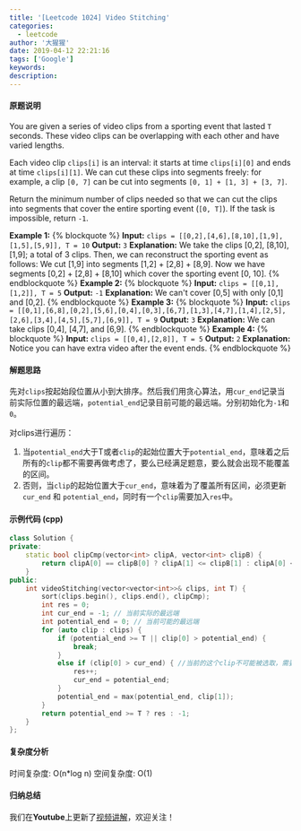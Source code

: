 ```yaml
---
title: '[Leetcode 1024] Video Stitching'
categories:
  - leetcode
author: '大猩猩'
date: 2019-04-12 22:21:16
tags: ['Google']
keywords:
description:
---
```

#### 原题说明
You are given a series of video clips from a sporting event that lasted `T` seconds.  These video clips can be overlapping with each other and have varied lengths.

Each video clip `clips[i]` is an interval: it starts at time `clips[i][0]` and ends at time `clips[i][1]`.  We can cut these clips into segments freely: for example, a clip `[0, 7]` can be cut into segments `[0, 1] + [1, 3] + [3, 7]`.

Return the minimum number of clips needed so that we can cut the clips into segments that cover the entire sporting event (`[0, T]`).  If the task is impossible, return `-1`.

**Example 1:**
{% blockquote %}
**Input:** `clips = [[0,2],[4,6],[8,10],[1,9],[1,5],[5,9]], T = 10`
**Output:** `3`
**Explanation:** 
We take the clips [0,2], [8,10], [1,9]; a total of 3 clips.
Then, we can reconstruct the sporting event as follows:
We cut [1,9] into segments [1,2] + [2,8] + [8,9].
Now we have segments [0,2] + [2,8] + [8,10] which cover the sporting event [0, 10].
{% endblockquote %}
**Example 2:**
{% blockquote %}
**Input:** `clips = [[0,1],[1,2]], T = 5`
**Output:** `-1`
**Explanation:** 
We can't cover [0,5] with only [0,1] and [0,2].
{% endblockquote %}
**Example 3:**
{% blockquote %}
**Input:** `clips = [[0,1],[6,8],[0,2],[5,6],[0,4],[0,3],[6,7],[1,3],[4,7],[1,4],[2,5],[2,6],[3,4],[4,5],[5,7],[6,9]], T = 9`
**Output:** `3`
**Explanation:**
We can take clips [0,4], [4,7], and [6,9].
{% endblockquote %}
**Example 4:**
{% blockquote %}
**Input:** `clips = [[0,4],[2,8]], T = 5`
**Output:** `2`
**Explanation:**
Notice you can have extra video after the event ends.
{% endblockquote %}

#### 解题思路
先对`clips`按起始段位置从小到大排序。然后我们用贪心算法，用`cur_end`记录当前实际位置的最远端，`potential_end`记录目前可能的最远端。分别初始化为`-1`和`0`。

对clips进行遍历：
1. 当`potential_end`大于T或者`clip`的起始位置大于`potential_end`，意味着之后所有的`clip`都不需要再做考虑了，要么已经满足题意，要么就会出现不能覆盖的区间。
2. 否则，当`clip`的起始位置大于`cur_end`，意味着为了覆盖所有区间，必须更新`cur_end` 和 `potential_end`，同时有一个`clip`需要加入`res`中。

#### 示例代码 (cpp)
```cpp
class Solution {
private:
    static bool clipCmp(vector<int> clipA, vector<int> clipB) {
        return clipA[0] == clipB[0] ? clipA[1] <= clipB[1] : clipA[0] < clipB[0]; 
    }
public:
    int videoStitching(vector<vector<int>>& clips, int T) {
        sort(clips.begin(), clips.end(), clipCmp);
        int res = 0;
        int cur_end = -1; // 当前实际的最远端
        int potential_end = 0; // 当前可能的最远端
        for (auto clip : clips) {
            if (potential_end >= T || clip[0] > potential_end) {
                break;
            }
            else if (clip[0] > cur_end) { //当前的这个clip不可能被选取，需要更新cur_end，并让res++
                res++;
                cur_end = potential_end;
            }
            potential_end = max(potential_end, clip[1]);
        }
        return potential_end >= T ? res : -1;
    }
};
```

#### 复杂度分析
时间复杂度: O(n\*log n)
空间复杂度: O(1)

#### 归纳总结
我们在**Youtube**上更新了[视频讲解](https://youtu.be/tEx3z4L7F-c)，欢迎关注！